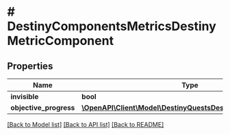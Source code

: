 # # DestinyComponentsMetricsDestinyMetricComponent

## Properties

Name | Type | Description | Notes
------------ | ------------- | ------------- | -------------
**invisible** | **bool** |  | [optional]
**objective_progress** | [**\OpenAPI\Client\Model\DestinyQuestsDestinyObjectiveProgress**](DestinyQuestsDestinyObjectiveProgress.md) |  | [optional]

[[Back to Model list]](../../README.md#models) [[Back to API list]](../../README.md#endpoints) [[Back to README]](../../README.md)
